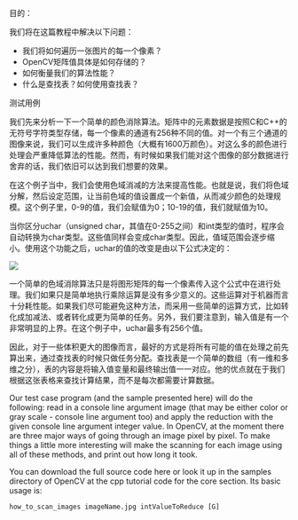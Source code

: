 目的：

我们将在这篇教程中解决以下问题：

* 我们将如何遍历一张图片的每一个像素？
* OpenCV矩阵值具体是如何存储的？
* 如何衡量我们的算法性能？
* 什么是查找表？如何使用查找表？

测试用例

我们先来分析一下一个简单的颜色消除算法。矩阵中的元素数据是按照C和C++的无符号字符类型存储，每一个像素的通道有256种不同的值。对一个有三个通道的图像来说，我们可以生成许多种颜色（大概有1600万颜色）。对这么多的颜色进行处理会严重降低算法的性能。然而，有时候如果我们能对这个图像的部分数据进行舍弃的话，我们依旧可以达到我们想要的效果。

在这个例子当中，我们会使用色域消减的方法来提高性能。也就是说，我们将色域分解，然后设定范围，让当前色域的值设置成一个新值，从而减少颜色的处理规模。这个例子里，0-9的值，我们会赋值为0；10-19的值，我们就赋值为10。

当你区分uchar（unsigned char，其值在0-255之间）和int类型的值时，程序会自动转换为char类型。这些值同样会变成char类型。因此，值域范围会逐步缩小。使用这个功能之后，uchar的值的改变是由以下公式决定的：

![](http://latex.codecogs.com/gif.latex?I_{new}=(\frac{I_{old}}{10})*10)

一个简单的色域消除算法只是将图形矩阵的每一个像素传入这个公式中在进行处理。我们如果只是简单地执行乘除运算是没有多少意义的。这些运算对于机器而言十分耗性能。如果我们尽可能避免这种方法，而采用一些简单的运算方式，比如转化成加减法、或者转化成更为简单的任务。另外，我们要注意到，输入值是有一个非常明显的上界。在这个例子中，uchar最多有256个值。

因此，对于一些体积更大的图像而言，最好的方式是将所有可能的值在处理之前先算出来，通过查找表的时候只做任务分配。查找表是一个简单的数组（有一维和多维之分），表的内容是将输入值变量和最终输出值一一对应。他的优点就在于我们根据这张表格来查找计算结果，而不是每次都需要计算数据。

Our test case program (and the sample presented here) will do the following: read in a console line argument image (that may be either color or gray scale - console line argument too) and apply the reduction with the given console line argument integer value. In OpenCV, at the moment there are three major ways of going through an image pixel by pixel. To make things a little more interesting will make the scanning for each image using all of these methods, and print out how long it took.

You can download the full source code here or look it up in the samples directory of OpenCV at the cpp tutorial code for the core section. Its basic usage is:

```
how_to_scan_images imageName.jpg intValueToReduce [G]
```
